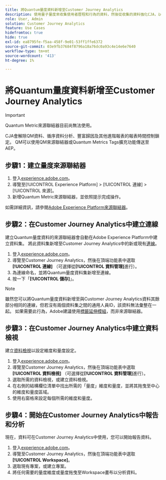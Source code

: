 ```yaml
---
title: 將Quantum量度資料新增至Customer Journey Analytics
description: 使用量子量度來收集使用者歷程和行為的資料，然後從收集的資料強化CJA，以提取更豐富的見解。
role: User, Admin
solution: Customer Journey Analytics
feature: Use Cases
hidefromtoc: true
hide: true
exl-id: ea8795fe-f5aa-458f-9e01-53ff1ffe6372
source-git-commit: 03e9fb37684f8796a18a76dc0a93c4e14e6e7640
workflow-type: tm+mt
source-wordcount: '413'
ht-degree: 1%

---
```


# 將Quantum量度資料新增至Customer Journey Analytics

>[!IMPORTANT]
>
>Quantum Metric來源聯結器目前尚無法使用。

CJA會解除QM資料、循序資料分析、豐富歸因及其他進階報表的報表時間控制鎖定。  QM可以使用QM來源聯結器或Quantum Metrics Tags擴充功能傳送至AEP。

## 步驟1：建立量度來源聯結器

1. 登入[experience.adobe.com](https://experience.adobe.com)。
1. 導覽至[!UICONTROL Experience Platform] > [!UICONTROL 連線] > [!UICONTROL 來源]。
1. 新增Quantum Metric來源聯結器，並依照提示完成操作。

如需詳細資訊，請參閱[Adobe Experience Platform來源聯結器](https://experienceleague.adobe.com/zh-hant/docs/experience-platform/sources/home)。

## 步驟2：在Customer Journey Analytics中建立連線

建立Quantum量度資料的來源聯結器會自動在Adobe Experience Platform中建立資料集。 將此資料集新增至Customer Journey Analytics中的新或現有[連線](/help/connections/overview.md)。

1. 登入[experience.adobe.com](https://experience.adobe.com)。
1. 導覽至Customer Journey Analytics，然後在頂端功能表中選取&#x200B;**[!UICONTROL 連線]** （可選擇從&#x200B;**[!UICONTROL 資料管理]**&#x200B;進行）。
1. 為連線命名，並將Quantum量度資料集新增至連線。
1. 按一下「**[!UICONTROL 儲存]**」。

>[!NOTE]
>雖然您可以將Quantum量度資料新增至與Customer Journey Analytics資料其餘部分相同的連線，但若沒有兩個資料集之間的通用人員ID，該資料無法彙整在一起。 如果需要此行為，Adobe建議使用[標籤延伸模組](https://experienceleague.adobe.com/zh-hant/docs/experience-platform/destinations/catalog/analytics/quantum-metric)，而非來源聯結器。

## 步驟3：在Customer Journey Analytics中建立資料檢視

建立[資料檢視](/help/data-views/data-views.md)以設定維度和量度設定。

1. 登入[experience.adobe.com](https://experience.adobe.com)。
1. 導覽至Customer Journey Analytics，然後在頂端功能表中選取&#x200B;**[!UICONTROL 資料檢視]** （可選擇從&#x200B;**[!UICONTROL 資料管理]**&#x200B;進行）。
1. 選取所需的資料檢視，或建立資料檢視。
1. 在右側的結構欄位清單中找出所需的「量度」維度和量度，並將其拖曳至中心的維度和量度區域。
1. 使用右窗格來設定每個所需的維度和量度。

## 步驟4：開始在Customer Journey Analytics中報告和分析

現在，資料可在Customer Journey Analytics中使用，您可以開始報告資料。

1. 登入[experience.adobe.com](https://experience.adobe.com)。
1. 導覽至Customer Journey Analytics，然後在頂端功能表中選取&#x200B;**[!UICONTROL Workspace]**。
1. 選取現有專案，或建立專案。
1. 將任何需要的量度維度或量度拖曳至Workspace畫布以分析資料。
